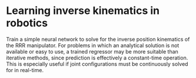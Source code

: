 # Learning inverse kinematics in robotics

Train a simple neural network to solve for the inverse position kinematics of the RRR manipulator. For problems in which an analytical solution is not available or easy to use, a trained regressor may be more suitable than iterative methods, since prediction is effectively a constant-time operation. This is especially useful if joint configurations must be continuously solved for in real-time.

